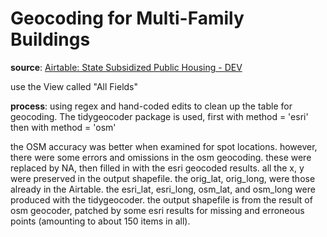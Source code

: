 # Geocoding for Multi-Family Buildings

__source__:  [Airtable: State Subsidized Public Housing - DEV](https://airtable.com/appOJcXh3ZWTq3UY7?)

use the View called "All Fields"

__process__:  using regex and hand-coded edits to clean up the table for geocoding.   The tidygeocoder package is used, first with method = 'esri' then with method = 'osm'

the OSM accuracy was better when examined for spot locations.   however, there were some errors and omissions in the osm geocoding.  these were replaced by NA, then filled in with the esri geocoded results.   all the x, y were preserved in the output shapefile.  the orig_lat, orig_long, were those already in the Airtable.  the esri_lat, esri_long, osm_lat, and osm_long were produced with the tidygeocoder.   the output shapefile is from the result of osm geocoder, patched by some esri results for missing and erroneous points (amounting to about 150 items in all).

